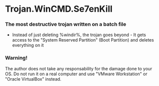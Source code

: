 # Trojan.WinCMD.Se7enKill

### The most destructive trojan written on a batch file
 * Instead of just deleting %windir%, the trojan goes beyond - It gets access to the "System Reserved Partition" (Boot Partition) and deletes everything on it
 
### Warning!
 The author does not take any responsability for the damage done to your OS. Do not run it on a real computer and use "VMware Workstation" or "Oracle VirtualBox" instead.
